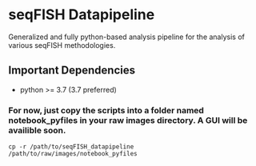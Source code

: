 # seqFISH Datapipeline
Generalized and fully python-based analysis pipeline for the analysis of various seqFISH methodologies.

## Important Dependencies
- python >= 3.7 (3.7 preferred)

### For now, just copy the scripts into a folder named notebook_pyfiles in your raw images directory. A GUI will be availible soon. 
```
cp -r /path/to/seqFISH_datapipeline /path/to/raw/images/notebook_pyfiles
```
